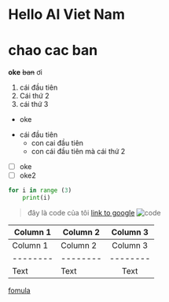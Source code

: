 # **Hello AI Viet Nam**

# chao cac ban
**oke** ~~ban~~ ơi 
1. cái đầu tiên 
2. Cái thứ 2
3. cái thứ 3 
* oke 
-  cái đầu tiên
    - con cai đầu tiên 
    - con cái đầu tiên mà cái thứ 2 
- [ ] oke 
- [ ] oke2 
```python = 
for i in range (3)
    print(i)
```
> đây là code của tôi
> [link to google](https://hackmd.io/ipy6-p_wRu-j1JQCtln5bA?both)
> ![code](https://i.imgur.com/LK7c0yH.jpg)


| Column 1 | Column 2 | Column 3 |
| -------- | -------- |:--------:|
| Column 1 | Column 2 | Column 3 |
| -------- | -------- | -------- |
| Text     | Text     |   Text   |


[fomula](https://latex.codecogs.com/gif.latex?sum%20%3D%20%5Cint_%7Ba%7D%5E%7Bb%7Ddx)
